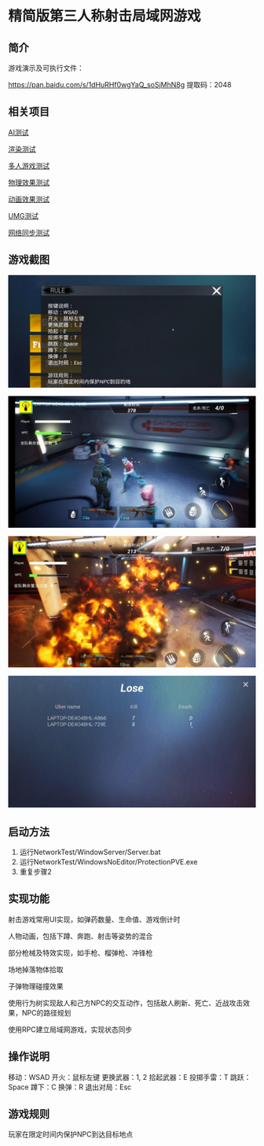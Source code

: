# 精简版第三人称射击局域网游戏

## 简介

游戏演示及可执行文件：

https://pan.baidu.com/s/1dHuRHf0wgYaQ_soSjMhN8g 提取码：2048

## 相关项目
[AI测试](https://github.com/olleh-dlrow/AITest)

[渲染测试](https://github.com/olleh-dlrow/RenderTest)

[多人游戏测试](https://github.com/olleh-dlrow/MultiplayerTest)

[物理效果测试](https://github.com/olleh-dlrow/PhysXTest)

[动画效果测试](https://github.com/olleh-dlrow/AnimTest)

[UMG测试](https://github.com/olleh-dlrow/UMGTest)

[网络同步测试](https://github.com/olleh-dlrow/Netshoot)

## 游戏截图
![](https://github.com/olleh-dlrow/ProtectionPVE/blob/master/readme/QQ%E6%88%AA%E5%9B%BE20220825151302.jpg)

![](https://github.com/olleh-dlrow/ProtectionPVE/blob/master/readme/QQ%E6%88%AA%E5%9B%BE20220825151640.jpg)

![](https://github.com/olleh-dlrow/ProtectionPVE/blob/master/readme/QQ%E6%88%AA%E5%9B%BE20220825151857.jpg)

![](https://github.com/olleh-dlrow/ProtectionPVE/blob/master/readme/QQ%E6%88%AA%E5%9B%BE20220825151928.jpg)

## 启动方法

1. 运行NetworkTest/WindowServer/Server.bat
1. 运行NetworkTest/WindowsNoEditor/ProtectionPVE.exe
1. 重复步骤2

## 实现功能
射击游戏常用UI实现，如弹药数量、生命值、游戏倒计时

人物动画，包括下蹲、奔跑、射击等姿势的混合

部分枪械及特效实现，如手枪、榴弹枪、冲锋枪

场地掉落物体拾取

子弹物理碰撞效果

使用行为树实现敌人和己方NPC的交互动作，包括敌人刷新、死亡、近战攻击效果，NPC的路径规划

使用RPC建立局域网游戏，实现状态同步

## 操作说明

移动：WSAD
开火：鼠标左键
更换武器：1, 2
拾起武器：E
投掷手雷：T
跳跃：Space
蹲下：C
换弹：R
退出对局：Esc

## 游戏规则

玩家在限定时间内保护NPC到达目标地点


